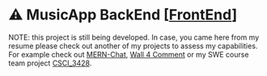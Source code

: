 # ⚠️ MusicApp BackEnd [[FrontEnd](https://github.com/ma-altaf/musicApp_frontend)]

NOTE: this project is still being developed. In case, you came here from my resume please check out another of my projects to assess my capabilities. For example check out [MERN-Chat](https://github.com/ma-altaf/MERN-Chat), [Wall 4 Comment](https://github.com/ma-altaf/wall4comment) or my SWE course team project [CSCI_3428](https://github.com/ma-altaf/CSCI_3428).
